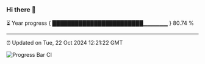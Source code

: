 ### Hi there 👋

⏳ Year progress { ████████████████████████▁▁▁▁▁▁ } 80.74 %

---

⏰ Updated on Tue, 22 Oct 2024 12:21:22 GMT

![Progress Bar CI](https://github.com/code-lakshay/GitHub-Actions-Demo/workflows/Progress%20Bar%20CI/badge.svg)
